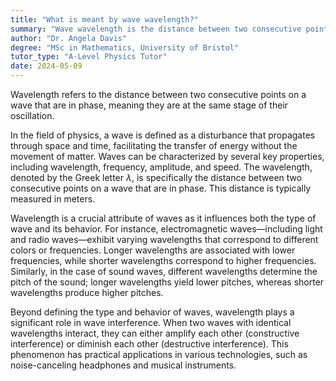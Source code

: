```yaml
---
title: "What is meant by wave wavelength?"
summary: "Wave wavelength is the distance between two consecutive points on a wave that share the same phase, indicating the length of one complete wave cycle."
author: "Dr. Angela Davis"
degree: "MSc in Mathematics, University of Bristol"
tutor_type: "A-Level Physics Tutor"
date: 2024-05-09
---
```


Wavelength refers to the distance between two consecutive points on a wave that are in phase, meaning they are at the same stage of their oscillation.

In the field of physics, a wave is defined as a disturbance that propagates through space and time, facilitating the transfer of energy without the movement of matter. Waves can be characterized by several key properties, including wavelength, frequency, amplitude, and speed. The wavelength, denoted by the Greek letter $\lambda$, is specifically the distance between two consecutive points on a wave that are in phase. This distance is typically measured in meters.

Wavelength is a crucial attribute of waves as it influences both the type of wave and its behavior. For instance, electromagnetic waves—including light and radio waves—exhibit varying wavelengths that correspond to different colors or frequencies. Longer wavelengths are associated with lower frequencies, while shorter wavelengths correspond to higher frequencies. Similarly, in the case of sound waves, different wavelengths determine the pitch of the sound; longer wavelengths yield lower pitches, whereas shorter wavelengths produce higher pitches.

Beyond defining the type and behavior of waves, wavelength plays a significant role in wave interference. When two waves with identical wavelengths interact, they can either amplify each other (constructive interference) or diminish each other (destructive interference). This phenomenon has practical applications in various technologies, such as noise-canceling headphones and musical instruments.
    